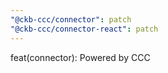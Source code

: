 ```yaml
---
"@ckb-ccc/connector": patch
"@ckb-ccc/connector-react": patch
---
```


feat(connector): Powered by CCC
